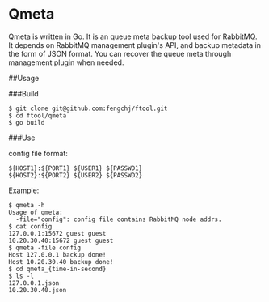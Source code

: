 Qmeta
==================

Qmeta is written in Go. It is an queue meta backup tool used for RabbitMQ. It depends on RabbitMQ management plugin's API, and backup metadata in the form of JSON format. You can recover the queue meta through management plugin when needed. 


##Usage

###Build
```
$ git clone git@github.com:fengchj/ftool.git
$ cd ftool/qmeta
$ go build 
```


###Use

config file format:

```
${HOST1}:${PORT1} ${USER1} ${PASSWD1}
${HOST2}:${PORT2} ${USER2} ${PASSWD2}
```
Example:

```
$ qmeta -h
Usage of qmeta:
  -file="config": config file contains RabbitMQ node addrs.
$ cat config
127.0.0.1:15672 guest guest
10.20.30.40:15672 guest guest
$ qmeta -file config
Host 127.0.0.1 backup done!
Host 10.20.30.40 backup done!
$ cd qmeta_{time-in-second}
$ ls -l
127.0.0.1.json
10.20.30.40.json
```

